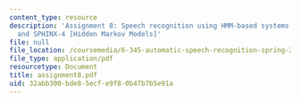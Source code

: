 ```yaml
---
content_type: resource
description: 'Assignment 8: Speech recognition using HMM-based systems: CMU SPHINX-3
  and SPHINX-4 [Hidden Markov Models]'
file: null
file_location: /coursemedia/6-345-automatic-speech-recognition-spring-2003/32abb300bde85ecfe9f80b47b7b5e91a_assignment8.pdf
file_type: application/pdf
resourcetype: Document
title: assignment8.pdf
uid: 32abb300-bde8-5ecf-e9f8-0b47b7b5e91a
---
```

